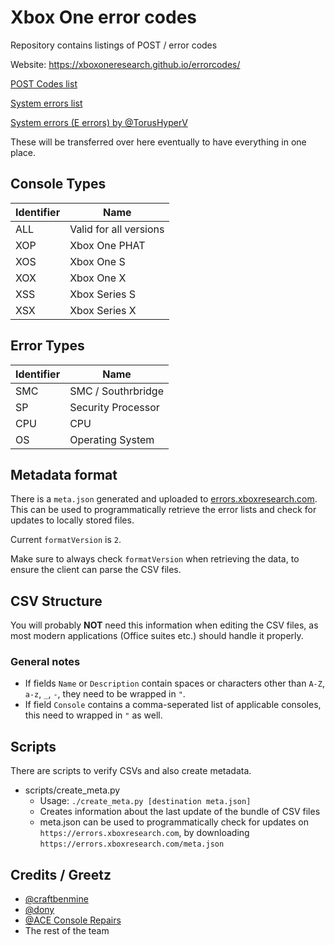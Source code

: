 # Xbox One error codes

Repository contains listings of POST / error codes

Website: https://xboxoneresearch.github.io/errorcodes/

[POST Codes list](./postcodes.csv)

[System errors list](./system.csv)

[System errors (E errors) by @TorusHyperV](https://github.com/TorusHyperV/XboxOne-EXXX-err-Codes)

These will be transferred over here eventually to have everything in one place.

## Console Types

| Identifier | Name                   |
| ---------- | -----------------------|
| ALL        | Valid for all versions |
| XOP        | Xbox One PHAT          |
| XOS        | Xbox One S             |
| XOX        | Xbox One X             |
| XSS        | Xbox Series S          |
| XSX        | Xbox Series X          |

## Error Types

| Identifier | Name               |
| ---------- | ------------------ |
| SMC        | SMC / Southrbridge |
| SP         | Security Processor |
| CPU        | CPU                |
| OS         | Operating System   |

## Metadata format

There is a `meta.json` generated and uploaded to [errors.xboxresearch.com](https://errors.xboxresearch.com/meta.json).
This can be used to programmatically retrieve the error lists and check for updates to locally stored files.

Current `formatVersion` is `2`.

Make sure to always check `formatVersion` when retrieving the data, to ensure the client can parse the CSV files.

## CSV Structure

You will probably **NOT** need this information when editing the CSV files, as most modern applications (Office suites etc.) should handle it properly.

### General notes

- If fields `Name` or `Description` contain spaces or characters other than `A-Z`, `a-z`, `_`, `-`, they need to be wrapped in `"`.
- If field `Console` contains a comma-seperated list of applicable consoles, this need to wrapped in `"` as well.

## Scripts

There are scripts to verify CSVs and also create metadata.

- scripts/create_meta.py
  - Usage: `./create_meta.py [destination meta.json]`
  - Creates information about the last update of the bundle of CSV files
  - meta.json can be used to programmatically check for updates on `https://errors.xboxresearch.com`, by downloading `https://errors.xboxresearch.com/meta.json`

## Credits / Greetz

- [@craftbenmine](https://github.com/craftbenmine)
- [@dony](https://github.com/apewalkers)
- [@ACE Console Repairs](https://github.com/ACE-AU)
- The rest of the team
